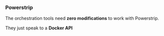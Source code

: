### Powerstrip

The orchestration tools need **zero modifications** to work with Powerstrip.

They just speak to a **Docker API**
